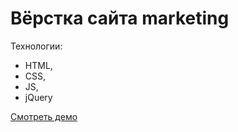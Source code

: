 # Вёрстка сайта marketing
Технологии:
- HTML,
- CSS,
- JS,
- jQuery

[Смотреть демо](https://bgocean.github.io/marketing)
